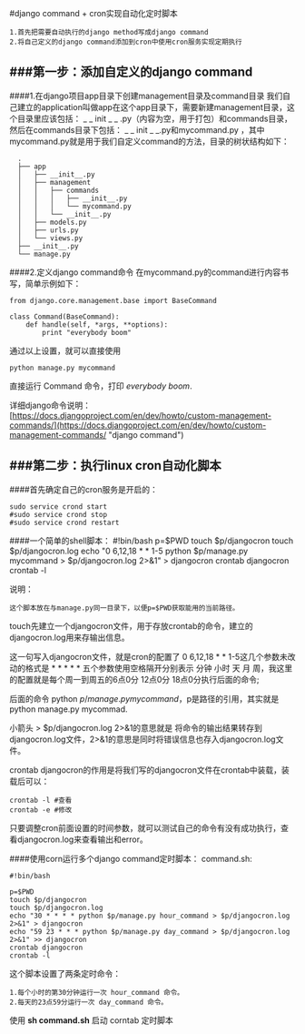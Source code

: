 #django command + cron实现自动化定时脚本


	1.首先把需要自动执行的django method写成django command
	2.将自己定义的django command添加到cron中使用cron服务实现定期执行


###第一步：添加自定义的django command
---

####1.在django项目app目录下创建management目录及command目录
我们自己建立的application叫做app在这个app目录下，需要新建management目录，这个目录里应该包括： _ _ init _ _ .py（内容为空，用于打包）和commands目录，然后在commands目录下包括： _ _ init _ _.py和mycommand.py ，其中 mycommand.py就是用于我们自定义command的方法，目录的树状结构如下：


	  .
	  ├── app
	  │   ├── __init__.py
	  │   ├── management
	  │   │   ├── commands
	  │   │   │   ├── __init__.py
	  │   │   │   └── mycommand.py
	  │   │   └── __init__.py
	  │   ├── models.py
	  │   ├── urls.py
	  │   └── views.py
	  ├── __init__.py
	  └── manage.py


####2.定义django command命令
在mycommand.py的command进行内容书写，简单示例如下：

	from django.core.management.base import BaseCommand           
	 
	class Command(BaseCommand):
	    def handle(self, *args, **options):         
	        print "everybody boom"

通过以上设置，就可以直接使用 	
	
	python manage.py mycommand

直接运行 Command 命令，打印 *everybody boom*.

详细django命令说明：[https://docs.djangoproject.com/en/dev/howto/custom-management-commands/](https://docs.djangoproject.com/en/dev/howto/custom-management-commands/ "django command")


###第二步：执行linux cron自动化脚本
---

####首先确定自己的cron服务是开启的：

	sudo service crond start
	#sudo service crond stop
	#sudo service crond restart

####一个简单的shell脚本：
	#!bin/bash
	p=$PWD
	touch $p/djangocron
	touch $p/djangocron.log
	echo "0 6,12,18 * * 1-5 python $p/manage.py mycommand > $p/djangocron.log 2>&1" > djangocron
	crontab djangocron 
	crontab -l

说明：

	这个脚本放在与manage.py同一目录下，以便p=$PWD获取能用的当前路径。 
  touch先建立一个djangocron文件，用于存放crontab的命令，建立的djangocron.log用来存输出信息。

这一句写入djangocron文件，就是cron的配置了 0 6,12,18 * * 1-5这几个参数未改动的格式是 * * * * * 五个参数使用空格隔开分别表示 分钟 小时 天 月 周，我这里的配置就是每个周一到周五的6点0分 12点0分 18点0分执行后面的命令; 

后面的命令 python $p/manage.py mycommand，$p是路径的引用，其实就是 python manage.py mycommad.   

小箭头 > $p/djangocron.log 2>&1的意思就是 将命令的输出结果转存到djangocron.log文件，2>&1的意思是同时将错误信息也存入djangocron.log文件。 

crontab djangocron的作用是将我们写的djangocron文件在crontab中装载，装载后可以： 

	crontab -l #查看
	crontab -e #修改

只要调整cron前面设置的时间参数，就可以测试自己的命令有没有成功执行，查看djangocron.log来查看输出和error。

####使用corn运行多个django command定时脚本：
command.sh:

	#!bin/bash

	p=$PWD
	touch $p/djangocron
	touch $p/djangocron.log
	echo "30 * * * * python $p/manage.py hour_command > $p/djangocron.log 2>&1" > djangocron
	echo "59 23 * * * python $p/manage.py day_command > $p/djangocron.log 2>&1" >> djangocron
	crontab djangocron
	crontab -l

这个脚本设置了两条定时命令：

	1.每个小时的第30分钟运行一次 hour_command 命令。
	2.每天的23点59分运行一次 day_command 命令。

使用 **sh command.sh** 启动 corntab 定时脚本
